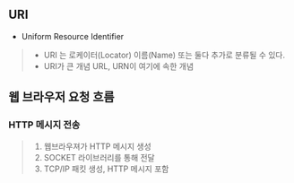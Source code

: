 ## URI
- Uniform Resource Identifier
> - URI 는 로케이터(Locator) 이름(Name) 또는 둘다 추가로 분류될 수 있다.
> - URI가 큰 개념 URL, URN이 여기에 속한 개념

## 웹 브라우저 요청 흐름
### HTTP 메시지 전송
> 1. 웹브라우져가 HTTP 메시지 생성
> 2. SOCKET 라이브러리를 통해 전달
> 3. TCP/IP 패킷 생성, HTTP 메시지 포함